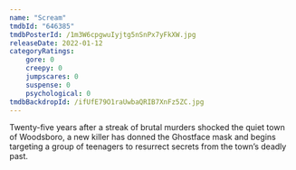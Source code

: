 ```yaml
---
name: "Scream"
tmdbId: "646385"
tmdbPosterId: /1m3W6cpgwuIyjtg5nSnPx7yFkXW.jpg
releaseDate: 2022-01-12
categoryRatings:
    gore: 0
    creepy: 0
    jumpscares: 0
    suspense: 0
    psychological: 0
tmdbBackdropId: /ifUfE79O1raUwbaQRIB7XnFz5ZC.jpg
---
```

Twenty-five years after a streak of brutal murders shocked the quiet town of Woodsboro, a new killer has donned the Ghostface mask and begins targeting a group of teenagers to resurrect secrets from the town’s deadly past.
